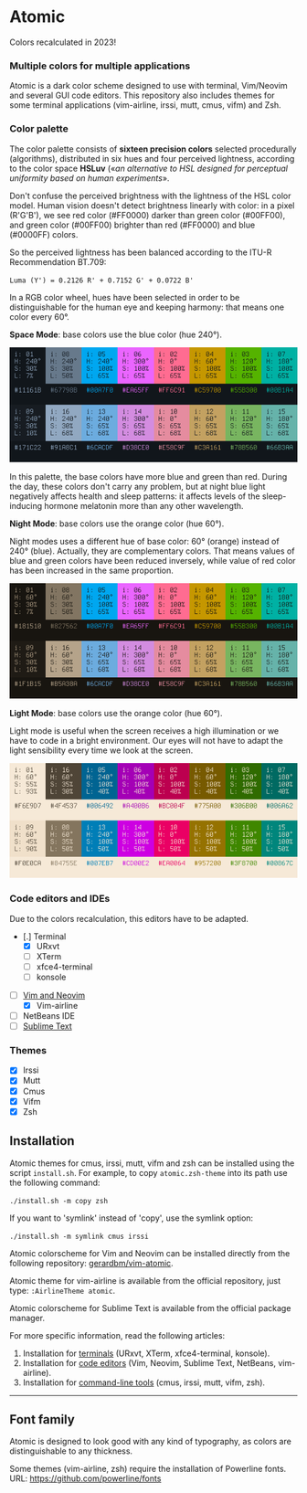 # Atomic

Colors recalculated in 2023!

### Multiple colors for multiple applications

Atomic is a dark color scheme designed to use with terminal, Vim/Neovim and several GUI code editors. This repository also includes themes for some terminal applications (vim-airline, irssi, mutt, cmus, vifm) and Zsh.

### Color palette

The color palette consists of **sixteen precision colors** selected procedurally (algorithms), distributed in six hues and four perceived lightness, according to the color space **HSLuv** («_an alternative to HSL designed for perceptual uniformity based on human experiments_».

Don't confuse the perceived brightness with the lightness of the HSL color model. Human vision doesn't detect brightness linearly with color: in a pixel (R'G'B'), we see red color (#FF0000) darker than green color (#00FF00), and green color (#00FF00) brighter than red (#FF0000) and blue (#0000FF) colors.

So the perceived lightness has been balanced according to the ITU-R Recommendation BT.709:

`Luma (Y') = 0.2126 R' + 0.7152 G' + 0.0722 B'`

In a RGB color wheel, hues have been selected in order to be distinguishable for the human eye and keeping harmony: that means one color every 60°.

**Space Mode**: base colors use the blue color (hue 240°).

![Atomic-scheme](https://github.com/gerardbm/Atomic/blob/master/img/atomic-space-mc.png)

In this palette, the base colors have more blue and green than red. During the day, these colors don't carry any problem, but at night blue light negatively affects health and sleep patterns: it affects levels of the sleep-inducing hormone melatonin more than any other wavelength.

**Night Mode**: base colors use the orange color (hue 60°).

Night modes uses a different hue of base color: 60° (orange) instead of 240° (blue). Actually, they are complementary colors. That means values of blue and green colors have been reduced inversely, while value of red color has been increased in the same proportion.

![Atomic-scheme](https://github.com/gerardbm/Atomic/blob/master/img/atomic-night-mc.png)

**Light Mode**: base colors use the orange color (hue 60°).

Light mode is useful when the screen receives a high illumination or we have to code in a bright environment. Our eyes will not have to adapt the light sensibility every time we look at the screen.

![Atomic-scheme](https://github.com/gerardbm/Atomic/blob/master/img/atomic-light-mc.png)

### Code editors and IDEs

Due to the colors recalculation, this editors have to be adapted.

- [.] Terminal
	- [x] URxvt
	- [ ] XTerm
	- [ ] xfce4-terminal
	- [ ] konsole
- [ ] [Vim and Neovim](https://github.com/gerardbm/vim-atomic)
	- [x] Vim-airline
- [ ] NetBeans IDE
- [ ] [Sublime Text](https://github.com/gerardbm/sublime-atomic-scheme)

### Themes

- [x] Irssi
- [x] Mutt
- [x] Cmus
- [x] Vifm
- [x] Zsh

## Installation

Atomic themes for cmus, irssi, mutt, vifm and zsh can be installed using the script `install.sh`. For example, to copy `atomic.zsh-theme` into its path use the following command:

`./install.sh -m copy zsh`

If you want to 'symlink' instead of 'copy', use the symlink option:

`./install.sh -m symlink cmus irssi`

Atomic colorscheme for Vim and Neovim can be installed directly from the following repository: [gerardbm/vim-atomic](https://github.com/gerardbm/vim-atomic).

Atomic theme for vim-airline is available from the official repository, just type: `:AirlineTheme atomic`.

Atomic colorscheme for Sublime Text is available from the official package manager.

For more specific information, read the following articles:

1. Installation for [terminals](https://github.com/gerardbm/atomic/blob/master/INSTALL_TERM.md) (URxvt, XTerm, xfce4-terminal, konsole).
2. Installation for [code editors](https://github.com/gerardbm/atomic/blob/master/INSTALL_EDITORS.md) (Vim, Neovim, Sublime Text, NetBeans, vim-airline).
3. Installation for [command-line tools](https://github.com/gerardbm/atomic/blob/master/INSTALL_TOOLS.md) (cmus, irssi, mutt, vifm, zsh).

- - -

## Font family

Atomic is designed to look good with any kind of typography, as colors are distinguishable to any thickness.

Some themes (vim-airline, zsh) require the installation of Powerline fonts.
URL: https://github.com/powerline/fonts
